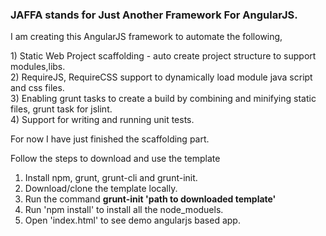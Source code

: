 <h3>JAFFA stands for Just Another Framework For AngularJS.</h3>

<p>
I am creating this AngularJS framework to automate the following,
</p>
1)  Static Web Project scaffolding - auto create project structure to support modules,libs.<br/>
2)  RequireJS, RequireCSS support to dynamically load module java script and css files.<br/>
3)  Enabling grunt tasks to create a build by combining and minifying static files, grunt task for jslint.<br/>
4)  Support for writing and running unit tests.<br/>

For now I have just finished the scaffolding part.

Follow the steps to download and use the template
1) Install npm, grunt, grunt-cli and grunt-init.<br/>
2) Download/clone the template locally. </br>
3) Run the command <b>grunt-init 'path to downloaded template'</b></br>
4) Run 'npm install' to install all the node_moduels.
5) Open 'index.html' to see demo angularjs based app.
